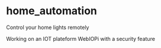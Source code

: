 # home_automation
Control your home lights remotely

Working on an IOT plateform WebIOPi with a security feature
